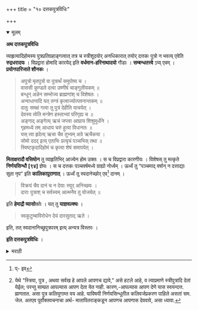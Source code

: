 +++
title = "१० दत्तकपुत्रविधिः"

+++

<details open><summary>मूलम्</summary>

**अथ दत्तकपुत्रविधिः**

व्याहृत्यादिहोमस्य पुत्रप्रतिग्रहाङ्गत्वात् तत्र च स्त्रीशूदयोर् अनधिकारात् तयोर् दत्तकः पुत्रो न भवत्य् एवेति **रुद्रधरादयः** । विप्रद्वारा होमादि कारयेद् इति **वर्धमान-हरिनाथादयो** गौडाः । **सम्बन्धतत्त्वे** ऽप्य् एवम् । **प्रयोगपारिजाते शौनकः** ।

> अपुत्रो मृतपुत्रो वा पुत्रार्थं समुपोष्य च ।  
वाससी कुण्डले दत्वा उष्णीषं चाङ्गुलीयकम् ॥  
बन्धून् अन्नेन सम्भोज्य ब्राह्मणांश् च विशेषतः ।  
अन्वाधानादि यत् तन्त्रं कृत्वाज्योत्पवनान्तकम् ॥  
दातुः समक्षं गत्वा तु पुत्रं देहीति याचयेत् ।  
देवस्य त्वेति मन्त्रेण हस्ताभ्यां परिगृह्य च ॥  
अङ्गाद् अङ्गेत्य् ऋचं जप्त्वा आघ्राय शिशुमूर्धनि ।  
गृहमध्ये तम् आधाय चरुं हुत्वा विधानतः ॥  
यस् त्वा हृदेत्य् ऋचा चैव तुभ्यम् अग्रे ऋचैकया ।  
सोमो ददद् इत्य् एताभिः प्रत्यृचं पञ्चभिस् तथा ॥  
स्विष्टकृदादिहोमं च कृत्वा शेषं समापयेत् ।

**मिताक्षरादौ वसिष्ठेन** तु व्याहृतिभिर् आज्येन होम उक्तः । स च विप्रद्वारा कारणीयः । विशेषस् तु मत्कृते **निर्णयसिन्धौ** **[९४]** ज्ञेयः । स च दत्तकः पञ्चवर्षमध्ये ग्राह्यो नोर्ध्वम् । ऊर्ध्वं तु “पञ्चमाद् वर्षान् न दत्ताद्याः सुता नृप” इति **कालिकापुराणात्** । ऊर्ध्वं तु स्वदानेच्छोर् एव[^२५] दानम् । 

[^२५]:
     प्- इव

> विक्रयं चैव दानं च न देयाः स्युर् अनिच्छवः ।  
दाराः पुत्राश् च सर्वस्वम् आत्मनैव तु योजयेत् ॥

इति **हेमाद्रौ व्यासो**क्तेः । यत् तु **याज्ञवल्क्यः** ।

> स्वकुटुम्बाविरोधेन देयं दारसुताद् ऋते ।

इति, तत् स्वदानानिच्छुपुत्रपरम् इत्य् अन्यत्र विस्तरः ।

**इति दत्तकपुत्रविधिः** ।

</details> 

<details><summary>मराठी</summary>

आतां दत्तकपुत्रविधि साङ्गतो. 

त्याम्त शूद्राने दत्तक घ्यावा किंवा काय ? याविषयी अनेक मते आहेत. ती अशी की, "दत्तक पुत्र घेण्यास व्याहृतिहोम अवश्य असून तो पुत्रप्रतिग्रहाचा अङ्गभूत आहे, व स्त्रीशूद्राम्स तो होम करण्याचा अधिकार नाहीम्; ह्मणून त्याम्स दत्तक पुत्र होतच नाहीं," असें रुद्रधरादि ग्रन्थकाराञ्चे मत आहे. "ब्राह्मणद्वारा होमादि करून स्त्रीशूद्रान्नी दत्तक पुत्र घ्यावा," असें वर्धमान, व हरिनाथ इत्यादि गौड ह्मणतात. सम्बन्धतत्त्वनामक ग्रन्थाम्त असेच आहे. प्रयोगपारिजाताम्त शौनक ह्मणतो, "ज्यास पुत्र मुळीच झाला नसेल, किंवा होऊन मेला असेल त्यास पुत्र घेण्याची इच्छा असल्यास १ दिवस उपवास करून, त्या मुलास २ वस्त्रे, कुण्डलेम्, पागोटेम्, आङ्गठी वगैरे देऊन त्याच्या बन्धूस, व ब्राह्मणाम्स भोजन घालून अन्वाधानादि में तन्त्र आहे, ते आज्योत्पवनापर्यम्त करून पुत्र देणाराकडेस जाऊन, मला पुत्र दे ह्मणून मागावा. त्याने दिल्यावर देवस्य खा० या मन्त्राने दोनी हातान्नी त्या मुलास घेऊन, अङ्गादङ्गात ही ऋचा ह्मणून, त्याच्या मस्तकास हुङ्गून, आपल्या घरी त्यास आणून यस्वा हृदा० या ऋचे, व तुभ्यमग्ने० आणि सोमोदद० ह्या ऋचान्नी प्रतिचेस यथाविधि चरु हवन करून, स्विष्टकृदादि होम करून, होमशेष समाप्त करावें." मिताक्षरादि ग्रन्थाम्त वसिष्ठाने तर व्याहृतीन्नी आज्यहोम करण्यास साङ्गितला आहे. तो ब्राह्मणद्वारा करण्यास योग्य आहे. याविषयी विशेष प्रकार निर्णयसिन्धूवरून जाणावा. दत्तक पुत्र घेणें तो ५ वर्षाञ्च्या आम्त असावा. त्याहून अधिक वयाचा घेऊ नये. कारण,- “पाञ्चव्या वर्षावर वयाचे दत्तकादिक पुत्र घेतां येत नाहीत,' असें कालिकापुराणवचन आहे. कदाचित् पाम्च वर्षांहून अधिक व याचा दत्तक घेण्याचा व देण्याचा असेल तर जो पुत्र त्याविषयीं राजी असेल त्याच पित्याच्याने दान करवेल; इतराञ्चे करता येणार नाही. "कारण, पुत्राञ्चा विक्रय, व दान हे प्रौढ असून त्याञ्ची इच्छा नसेल तर होत नाही. स्त्रिया, पुत्र अथवा सर्वस्व हैं आपलं आपणच द्यावेम्[^१]" अशी हेमाद्रीम्त व्यासोक्ति आहे. जे तर याज्ञवल्क्य ह्मणतो की,-"स्त्री पुत्रादि में द्यावयाचे ते आपल्या कुटुम्बाच्या अविरोधाने द्यावें," ते आपल्या दानाविषयी इच्छा न करणाऱ्या पुत्राविषयी आहे असे समजावे. याविषयी अन्यत्र सविस्तर लिहिले आहे. 

इति श्रीशूद्रकमलाकरे दत्तकपुत्रविधिः॥ 

[^१]: येथे "स्त्रिया, पुत्र , अथवा सर्वख हे आपले आपणच द्यावे,” असे हटले आहे, व त्याप्रमाणे स्त्रीपुत्रादि देतां येईल; परन्तु साम्प्रत आपल्यास आपण देता येत नाही. कारण,-आपल्यास आपण देणे यास स्वयन्दत्त. ह्मणतात. असा पुत्र कलियुगाम्त वय आहे. याविषयी निर्णयसिन्धूतील कलिवर्जप्रकरण पाहिले असतां सम. जेल. अतएव पूर्वोक्तवचनाचा अर्थ- मातापितराङ्कडून आपणच आपणास देववावे, असा ध्यावा.
 
</details>